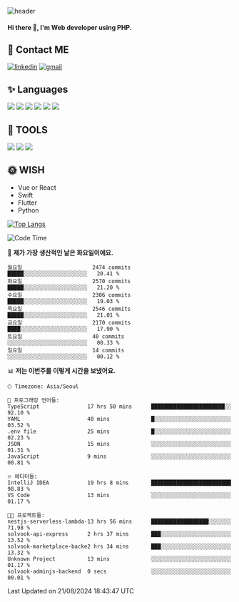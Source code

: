 ![header](https://capsule-render.vercel.app/api?type=waving&color=auto&height=300&section=header&text=Elin&fontSize=90&animation=twinkling)

#### Hi there 👋, I'm <b>Web developer</b> using PHP. ####

<!--
- 🔭 I’m currently working on Uniwill
- 🌱 I’m currently learning Vue or React or Python.
-->

<!---#### I am PHP developer --->

## 💌 Contact ME ###
[<img src='https://img.shields.io/badge/-EunjiKo-%230A66C2?style=flat-square&logo=LinkedIn&logoColor=white' alt='linkedin'>](https://www.linkedin.com/in/https://www.linkedin.com/in/eunji-ko-00a907164//)  [<img src='https://img.shields.io/badge/-einee214%40gmail.com-%23EA4335?style=flat-square&logo=Gmail&logoColor=white' alt='gmail'>](einee214@gmail.com)  


## ✨ Languages
<img src='https://img.shields.io/badge/-PHP-%23777BB4?style=for-the-badge&logo=PHP&logoColor=white'> <img src='https://img.shields.io/badge/-Laravel-%23FF2D20?style=for-the-badge&logo=Laravel&logoColor=white'> <img src='https://img.shields.io/badge/Jquery-%230769AD?style=for-the-badge&logo=Jquery&logoColor=white'> <img src='https://img.shields.io/badge/CSS3-%231572B6?style=for-the-badge&logo=CSS3&logoColor=white'> <img src='https://img.shields.io/badge/Bootstrap-%237952B3?style=for-the-badge&logo=Bootstrap&logoColor=white' > <img src='https://img.shields.io/badge/MySQL-%234479A1?style=for-the-badge&logo=MySQL&logoColor=white' >

## 🌷 TOOLS
<img src='https://img.shields.io/badge/PHPSTORM-%23000000?style=for-the-badge&logo=PhpStorm&logoColor=white' > <img src='https://img.shields.io/badge/GitLab-%23FCA121?style=for-the-badge&logo=GitLab&logoColor=white' > <img src='https://img.shields.io/badge/GitHub-%23181717?style=for-the-badge&logo=GitHub&logoColor=white'>


## 🌞 WISH
- Vue or React
- Swift
- Flutter
- Python


[![Top Langs](https://github-readme-stats.vercel.app/api/top-langs/?username=ein214&layout=compact)](https://github.com/anuraghazra/github-readme-stats)

<!--START_SECTION:waka-->
![Code Time](http://img.shields.io/badge/Code%20Time-3%2C715%20hrs%2030%20mins-blue)

📅 **제가 가장 생산적인 날은 화요일이에요.** 

```text
월요일                      2474 commits        █████░░░░░░░░░░░░░░░░░░░░   20.41 % 
화요일                      2570 commits        █████░░░░░░░░░░░░░░░░░░░░   21.20 % 
수요일                      2306 commits        █████░░░░░░░░░░░░░░░░░░░░   19.03 % 
목요일                      2546 commits        █████░░░░░░░░░░░░░░░░░░░░   21.01 % 
금요일                      2170 commits        ████░░░░░░░░░░░░░░░░░░░░░   17.90 % 
토요일                      40 commits          ░░░░░░░░░░░░░░░░░░░░░░░░░   00.33 % 
일요일                      14 commits          ░░░░░░░░░░░░░░░░░░░░░░░░░   00.12 % 
```


📊 **저는 이번주를 이렇게 시간을 보냈어요.** 

```text
🕑︎ Timezone: Asia/Seoul

💬 프로그래밍 언어들: 
TypeScript               17 hrs 50 mins      ███████████████████████░░   92.10 % 
YAML                     40 mins             █░░░░░░░░░░░░░░░░░░░░░░░░   03.52 % 
.env file                25 mins             █░░░░░░░░░░░░░░░░░░░░░░░░   02.23 % 
JSON                     15 mins             ░░░░░░░░░░░░░░░░░░░░░░░░░   01.31 % 
JavaScript               9 mins              ░░░░░░░░░░░░░░░░░░░░░░░░░   00.81 % 

🔥 에디터들: 
IntelliJ IDEA            19 hrs 8 mins       █████████████████████████   98.83 % 
VS Code                  13 mins             ░░░░░░░░░░░░░░░░░░░░░░░░░   01.17 % 

🐱‍💻 프로젝트들: 
nestjs-serverless-lambda-13 hrs 56 mins      ██████████████████░░░░░░░   71.98 % 
solvook-api-express      2 hrs 37 mins       ███░░░░░░░░░░░░░░░░░░░░░░   13.52 % 
solvook-marketplace-backe2 hrs 34 mins       ███░░░░░░░░░░░░░░░░░░░░░░   13.32 % 
Unknown Project          13 mins             ░░░░░░░░░░░░░░░░░░░░░░░░░   01.17 % 
solvook-adminjs-backend  0 secs              ░░░░░░░░░░░░░░░░░░░░░░░░░   00.01 % 
```


 Last Updated on 21/08/2024 18:43:47 UTC
<!--END_SECTION:waka-->

<!---![GitHub stats](https://github-readme-stats.vercel.app/api?username=ein214&show_icons=true&theme=dracula)  --->



